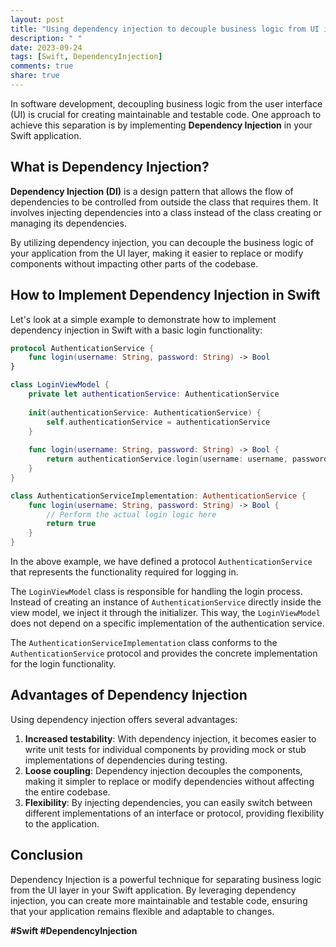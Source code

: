 ```yaml
---
layout: post
title: "Using dependency injection to decouple business logic from UI in Swift"
description: " "
date: 2023-09-24
tags: [Swift, DependencyInjection]
comments: true
share: true
---
```


In software development, decoupling business logic from the user interface (UI) is crucial for creating maintainable and testable code. One approach to achieve this separation is by implementing **Dependency Injection** in your Swift application.

## What is Dependency Injection?

**Dependency Injection (DI)** is a design pattern that allows the flow of dependencies to be controlled from outside the class that requires them. It involves injecting dependencies into a class instead of the class creating or managing its dependencies. 

By utilizing dependency injection, you can decouple the business logic of your application from the UI layer, making it easier to replace or modify components without impacting other parts of the codebase.

## How to Implement Dependency Injection in Swift

Let's look at a simple example to demonstrate how to implement dependency injection in Swift with a basic login functionality:

```swift
protocol AuthenticationService {
    func login(username: String, password: String) -> Bool
}

class LoginViewModel {
    private let authenticationService: AuthenticationService
    
    init(authenticationService: AuthenticationService) {
        self.authenticationService = authenticationService
    }
    
    func login(username: String, password: String) -> Bool {
        return authenticationService.login(username: username, password: password)
    }
}

class AuthenticationServiceImplementation: AuthenticationService {
    func login(username: String, password: String) -> Bool {
        // Perform the actual login logic here
        return true
    }
}
```

In the above example, we have defined a protocol `AuthenticationService` that represents the functionality required for logging in. 

The `LoginViewModel` class is responsible for handling the login process. Instead of creating an instance of `AuthenticationService` directly inside the view model, we inject it through the initializer. This way, the `LoginViewModel` does not depend on a specific implementation of the authentication service.

The `AuthenticationServiceImplementation` class conforms to the `AuthenticationService` protocol and provides the concrete implementation for the login functionality.

## Advantages of Dependency Injection

Using dependency injection offers several advantages:

1. **Increased testability**: With dependency injection, it becomes easier to write unit tests for individual components by providing mock or stub implementations of dependencies during testing.
2. **Loose coupling**: Dependency injection decouples the components, making it simpler to replace or modify dependencies without affecting the entire codebase.
3. **Flexibility**: By injecting dependencies, you can easily switch between different implementations of an interface or protocol, providing flexibility to the application.

## Conclusion

Dependency Injection is a powerful technique for separating business logic from the UI layer in your Swift application. By leveraging dependency injection, you can create more maintainable and testable code, ensuring that your application remains flexible and adaptable to changes.

**#Swift #DependencyInjection**